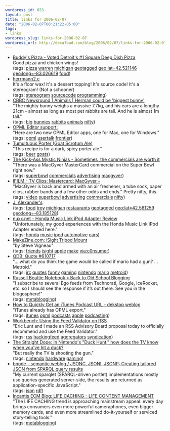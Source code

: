 ```yaml
--- 
wordpress_id: 853
layout: post
title: links for 2006-02-07
date: "2006-02-07T00:21:22-05:00"
tags: 
- links
wordpress_slug: links-for-2006-02-07
wordpress_url: http://decafbad.com/blog/2006/02/07/links-for-2006-02-07
---
```

<ul class="delicious">
	<li>
		<div class="delicious-link"><a href="http://www.buddyspizza.com/">Buddy's Pizza - Voted Detroit's #1 Square Deep Dish Pizza</a></div>
		<div class="delicious-extended">Good pizza and chicken wings!</div>
		<div class="delicious-tags">(tags: <a href="http://del.icio.us/deusx/pizza">pizza</a> <a href="http://del.icio.us/deusx/warren">warren</a> <a href="http://del.icio.us/deusx/michigan">michigan</a> <a href="http://del.icio.us/deusx/geotagged">geotagged</a> <a href="http://del.icio.us/deusx/geo:lat=42.521146">geo:lat=42.521146</a> <a href="http://del.icio.us/deusx/geo:long=-83.026619">geo:long=-83.026619</a> <a href="http://del.icio.us/deusx/food">food</a>)</div>
	</li>
	<li>
		<div class="delicious-link"><a href="http://www0.us.ioccc.org/2001/herrmann2.c">herrmann2.c</a></div>
		<div class="delicious-extended">It's a floor wax!  It's a dessert topping!  It's source code!  It's a stereogram!  (Not a schooner)</div>
		<div class="delicious-tags">(tags: <a href="http://del.icio.us/deusx/stereogram">stereogram</a> <a href="http://del.icio.us/deusx/sourcecode">sourcecode</a> <a href="http://del.icio.us/deusx/programming">programming</a>)</div>
	</li>
	<li>
		<div class="delicious-link"><a href="http://news.bbc.co.uk/cbbcnews/hi/newsid_4670000/newsid_4676900/4676904.stm">CBBC Newsround | Animals | Herman could be 'biggest bunny'</a></div>
		<div class="delicious-extended">"The mighty bunny weighs a massive 7.7kg, and his ears are a lengthy 21cm - almost as long as most pet rabbits are tall. And he is almost 1m tall."</div>
		<div class="delicious-tags">(tags: <a href="http://del.icio.us/deusx/big">big</a> <a href="http://del.icio.us/deusx/bunnies">bunnies</a> <a href="http://del.icio.us/deusx/rabbits">rabbits</a> <a href="http://del.icio.us/deusx/animals">animals</a> <a href="http://del.icio.us/deusx/nifty">nifty</a>)</div>
	</li>
	<li>
		<div class="delicious-link"><a href="http://support.opml.org/2006/02/05#a698">OPML Editor support:</a></div>
		<div class="delicious-extended">"Here are two new OPML Editor apps, one for Mac, one for Windows."</div>
		<div class="delicious-tags">(tags: <a href="http://del.icio.us/deusx/opml">opml</a> <a href="http://del.icio.us/deusx/usertalk">usertalk</a> <a href="http://del.icio.us/deusx/frontier">frontier</a>)</div>
	</li>
	<li>
		<div class="delicious-link"><a href="http://www.patrickwgarrett.com/beer/9201gsa.htm">Tumultuous Porter (Goat Scrotum Ale)</a></div>
		<div class="delicious-extended">"This recipe is for a dark, spicy porter ale."</div>
		<div class="delicious-tags">(tags: <a href="http://del.icio.us/deusx/beer">beer</a> <a href="http://del.icio.us/deusx/goats">goats</a>)</div>
	</li>
	<li>
		<div class="delicious-link"><a href="http://www.kickassmysticninjas.com/2006/02/05/sometimes-the-commercials-are-worth-it/">The Kick-Ass Mystic Ninjas - Sometimes, the commercials are worth it</a></div>
		<div class="delicious-extended">"There was a MacGyver MasterCard commercial on the Super Bowl right now."</div>
		<div class="delicious-tags">(tags: <a href="http://del.icio.us/deusx/superbowl">superbowl</a> <a href="http://del.icio.us/deusx/commercials">commercials</a> <a href="http://del.icio.us/deusx/advertising">advertising</a> <a href="http://del.icio.us/deusx/macgyver">macgyver</a>)</div>
	</li>
	<li>
		<div class="delicious-link"><a href="http://www.ifilm.com/ifilmdetail/2695206?htv=12">IFILM - TV Clips: Mastercard: MacGyver -</a></div>
		<div class="delicious-extended">"MacGyver is back and armed with an air freshener, a tube sock, paper clips, rubber bands and a few other odds and ends."  Pretty nifty, this.</div>
		<div class="delicious-tags">(tags: <a href="http://del.icio.us/deusx/video">video</a> <a href="http://del.icio.us/deusx/superbowl">superbowl</a> <a href="http://del.icio.us/deusx/advertising">advertising</a> <a href="http://del.icio.us/deusx/commercials">commercials</a> <a href="http://del.icio.us/deusx/nifty">nifty</a>)</div>
	</li>
	<li>
		<div class="delicious-link"><a href="http://www.jalexanders.com/locations/locations.htm">J. Alexander's</a></div>
		<div class="delicious-tags">(tags: <a href="http://del.icio.us/deusx/food">food</a> <a href="http://del.icio.us/deusx/troy">troy</a> <a href="http://del.icio.us/deusx/michigan">michigan</a> <a href="http://del.icio.us/deusx/restaurants">restaurants</a> <a href="http://del.icio.us/deusx/geotagged">geotagged</a> <a href="http://del.icio.us/deusx/geo:lat=42.561259">geo:lat=42.561259</a> <a href="http://del.icio.us/deusx/geo:long=-83.185128">geo:long=-83.185128</a>)</div>
	</li>
	<li>
		<div class="delicious-link"><a href="http://www.nuxx.net/hondamusiclink.html">nuxx.net - Honda Music Link iPod Adapter Review</a></div>
		<div class="delicious-extended">"Unfortunately, my good experiences with the Honda Music Link iPod Adapter ended here."</div>
		<div class="delicious-tags">(tags: <a href="http://del.icio.us/deusx/honda">honda</a> <a href="http://del.icio.us/deusx/music">music</a> <a href="http://del.icio.us/deusx/ipod">ipod</a> <a href="http://del.icio.us/deusx/automotive">automotive</a> <a href="http://del.icio.us/deusx/cars">cars</a>)</div>
	</li>
	<li>
		<div class="delicious-link"><a href="http://www.makezine.com/05/diy_tripod/">MakeZine.com: iSight Tripod Mount</a></div>
		<div class="delicious-extended">"by Steve Vigneau"</div>
		<div class="delicious-tags">(tags: <a href="http://del.icio.us/deusx/friends">friends</a> <a href="http://del.icio.us/deusx/isight">isight</a> <a href="http://del.icio.us/deusx/apple">apple</a> <a href="http://del.icio.us/deusx/make">make</a> <a href="http://del.icio.us/deusx/via:c0nsumer">via:c0nsumer</a>)</div>
	</li>
	<li>
		<div class="delicious-link"><a href="http://bash.org/?610717">QDB: Quote #610717</a></div>
		<div class="delicious-extended">"... what do you think the game would be called if mario had a gun? ... Metroid."</div>
		<div class="delicious-tags">(tags: <a href="http://del.icio.us/deusx/irc">irc</a> <a href="http://del.icio.us/deusx/quotes">quotes</a> <a href="http://del.icio.us/deusx/funny">funny</a> <a href="http://del.icio.us/deusx/gaming">gaming</a> <a href="http://del.icio.us/deusx/nintendo">nintendo</a> <a href="http://del.icio.us/deusx/mario">mario</a> <a href="http://del.icio.us/deusx/metroid">metroid</a>)</div>
	</li>
	<li>
		<div class="delicious-link"><a href="http://www.russellbeattie.com/notebook/1008787.html">Russell Beattie Notebook » Back to Old School Blogging</a></div>
		<div class="delicious-extended">"I subscribe to several Ego feeds from Technorati, Google, IceRocket, etc. so I should see the response if it’s out there. See you in the blogosphere!"</div>
		<div class="delicious-tags">(tags: <a href="http://del.icio.us/deusx/metablogging">metablogging</a>)</div>
	</li>
	<li>
		<div class="delicious-link"><a href="http://dekstop.de/weblog/2006/02/itunes_opml/">How to Quickly Get an iTunes Podcast URL - dekstop weblog</a></div>
		<div class="delicious-extended">"iTunes already has OPML export."</div>
		<div class="delicious-tags">(tags: <a href="http://del.icio.us/deusx/itunes">itunes</a> <a href="http://del.icio.us/deusx/opml">opml</a> <a href="http://del.icio.us/deusx/podcasts">podcasts</a> <a href="http://del.icio.us/deusx/apple">apple</a> <a href="http://del.icio.us/deusx/podcasting">podcasting</a>)</div>
	</li>
	<li>
		<div class="delicious-link"><a href="http://www.cadenhead.org/workbench/news/2854/using-feed-validator-rss">Workbench: Using the Feed Validator on RSS</a></div>
		<div class="delicious-extended">"Eric Lunt and I made an RSS Advisory Board proposal today to officially recommend and use the Feed Validator."</div>
		<div class="delicious-tags">(tags: <a href="http://del.icio.us/deusx/rss">rss</a> <a href="http://del.icio.us/deusx/hackingfeed">hackingfeed</a> <a href="http://del.icio.us/deusx/aggregators">aggregators</a> <a href="http://del.icio.us/deusx/syndication">syndication</a>)</div>
	</li>
	<li>
		<div class="delicious-link"><a href="http://www.straightdope.com/columns/010511.html">The Straight Dope: In Nintendo's "Duck Hunt," how does the TV know when you've hit a duck?</a></div>
		<div class="delicious-extended">"But really the TV is shooting the gun."</div>
		<div class="delicious-tags">(tags: <a href="http://del.icio.us/deusx/nintendo">nintendo</a> <a href="http://del.icio.us/deusx/hardware">hardware</a> <a href="http://del.icio.us/deusx/gaming">gaming</a>)</div>
	</li>
	<li>
		<div class="delicious-link"><a href="http://www.bnode.org/archives2/54">bnode - semantic weblog / JSONC, JSONI, JSONP: Creating tailored JSON from SPARQL query results</a></div>
		<div class="delicious-extended">"My current sparqlet (SPARQL-driven portlet) implementations mostly use queries generated server-side, the results are returned as application-specific JavaScript."</div>
		<div class="delicious-tags">(tags: <a href="http://del.icio.us/deusx/json">json</a> <a href="http://del.icio.us/deusx/rdf">rdf</a>)</div>
	</li>
	<li>
		<div class="delicious-link"><a href="http://incantis.com/2005/08/life-caching-life-content-management.html#comments">Incantis ECM Blog: LIFE CACHING - LIFE CONTENT MANAGEMENT</a></div>
		<div class="delicious-extended">"The LIFE CACHING trend is approaching mainstream appeal: every day brings consumers even more powerful cameraphones, even bigger memory cards, and even more streamlined do-it-yourself or serviced story-telling tools."</div>
		<div class="delicious-tags">(tags: <a href="http://del.icio.us/deusx/metablogging">metablogging</a>)</div>
	</li>
</ul>
